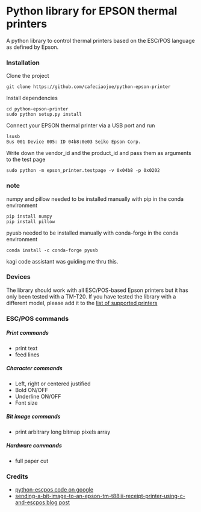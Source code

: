 Python library for EPSON thermal printers
====================

A python library to control thermal printers based on the ESC/POS language as defined by Epson.

### Installation
Clone the project
```
git clone https://github.com/cafeciaojoe/python-epson-printer
```
Install dependencies
```
cd python-epson-printer
sudo python setup.py install
```
Connect your EPSON thermal printer via a USB port and run
```
lsusb
Bus 001 Device 005: ID 04b8:0e03 Seiko Epson Corp.
```
Write down the vendor_id and the product_id and pass them as arguments to the test page
```
sudo python -m epson_printer.testpage -v 0x04b8 -p 0x0202
```
### note
numpy and pillow needed to be installed manually with pip in the conda environment
```
pip install numpy
pip install pillow
```

pyusb needed to be installed manually with conda-forge in the conda environment
```
conda install -c conda-forge pyusb
```

kagi code assistant was guiding me thru this. 


### Devices
The library should work with all ESC/POS-based Epson printers but it has only been tested with a TM-T20. If you have tested
the library with a different model, please add it to the [list of supported printers](https://github.com/benoitguigal/python-epson-printer/wiki/List-of-supported-printers)

### ESC/POS commands

##### Print commands
* print text
* feed lines

##### Character commands
* Left, right or centered justified
* Bold ON/OFF
* Underline ON/OFF
* Font size

##### Bit image commands
* print arbitrary long bitmap pixels array

##### Hardware commands
* full paper cut



### Credits
* [python-escpos code on google](https://code.google.com/p/python-escpos/)
* [sending-a-bit-image-to-an-epson-tm-t88iii-receipt-printer-using-c-and-escpos blog post](http://nicholas.piasecki.name/blog/2009/12/sending-a-bit-image-to-an-epson-tm-t88iii-receipt-printer-using-c-and-escpos/)

